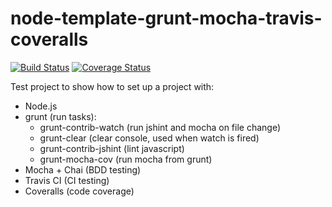node-template-grunt-mocha-travis-coveralls
==========
[![Build Status](https://travis-ci.org/alexlangberg/node-template-grunt-mocha-travis-coveralls.svg?branch=master)](https://travis-ci.org/alexlangberg/node-template-grunt-mocha-travis-coveralls)
[![Coverage Status](https://coveralls.io/repos/alexlangberg/node-template-grunt-mocha-travis-coveralls/badge.png?branch=master)](https://coveralls.io/r/alexlangberg/node-template-grunt-mocha-travis-coveralls?branch=master)

Test project to show how to set up a project with:

-	Node.js
-	grunt (run tasks):
	- grunt-contrib-watch (run jshint and mocha on file change)
	- grunt-clear (clear console, used when watch is fired)
	- grunt-contrib-jshint (lint javascript)
	- grunt-mocha-cov (run mocha from grunt)
-	Mocha + Chai (BDD testing)
-	Travis CI (CI testing)
- Coveralls (code coverage)